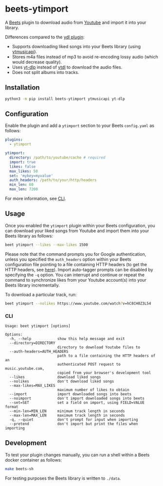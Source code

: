 # beets-ytimport

A [Beets](https://github.com/beetbox/beets) plugin to download audio from [Youtube](https://www.youtube.com/) and import it into your library.

Differences compared to the [ydl plugin](https://github.com/vmassuchetto/beets-ydl):
* Supports downloading liked songs into your Beets library (using [ytmusicapi](https://github.com/sigma67/ytmusicapi)).
* Stores m4a files instead of mp3 to avoid re-encoding lossy audio (which would decrease quality).
* Uses [yt-dlp](https://github.com/yt-dlp/yt-dlp) instead of [ytdl](https://github.com/ytdl-org/youtube-dl) to download the audio files.
* Does not split albums into tracks.

## Installation

```sh
python3 -m pip install beets-ytimport ytmusicapi yt-dlp
```

## Configuration

Enable the plugin and add a `ytimport` section to your Beets `config.yaml` as follows:
```yaml
plugins:
  - ytimport

ytimport:
  directory: /path/to/youtube/cache # required
  import: true
  likes: false
  max_likes: 50
  set: 'mykey=myvalue'
  auth_headers: /path/to/your/http/headers
  min_len: 60
  max_len: 7200
```

For more information, see [CLI](#cli).

## Usage

Once you enabled the `ytimport` plugin within your Beets configuration, you can download your liked songs from Youtube and import them into your Beets library as follows:
```sh
beet ytimport --likes --max-likes 1500
```

Please note that the command prompts you for Google authentication, unless you specified the `auth_headers` option within your Beets configuration file pointing to a file containing HTTP headers (to get the HTTP headers, see [here](https://ytmusicapi.readthedocs.io/en/stable/setup/browser.html#copy-authentication-headers)).
Import auto-tagger prompts can be disabled by specifying the `-q` option.
You can interrupt and continue or repeat the command to synchronize likes from your Youtube account(s) into your Beets library incrementally.

To download a particular track, run:
```sh
beet ytimport --nolikes https://www.youtube.com/watch?v=hC8CH0Z3L54
```

### CLI

```
Usage: beet ytimport [options]

Options:
  -h, --help            show this help message and exit
  --directory=DIRECTORY
                        directory to download Youtube files to
  --auth-headers=AUTH_HEADERS
                        path to a file containing the HTTP headers of an
                        authenticated POST request to music.youtube.com,
                        copied from your browser's development tool
  --likes               download liked songs
  --nolikes             don't download liked songs
  --max-likes=MAX_LIKES
                        maximum number of likes to obtain
  --import              import downloaded songs into beets
  --noimport            don't import downloaded songs into beets
  --set=SET             set a field on import, using FIELD=VALUE format
  --min-len=MIN_LEN     minimum track length in seconds
  --max-len=MAX_LEN     maximum track length in seconds
  -q, --quiet           don't prompt for input when importing
  --pretend             don't import but print the files when importing
```

## Development

To test your plugin changes manually, you can run a shell within a Beets docker container as follows:
```sh
make beets-sh
```

For testing purposes the Beets library is written to `./data`.
